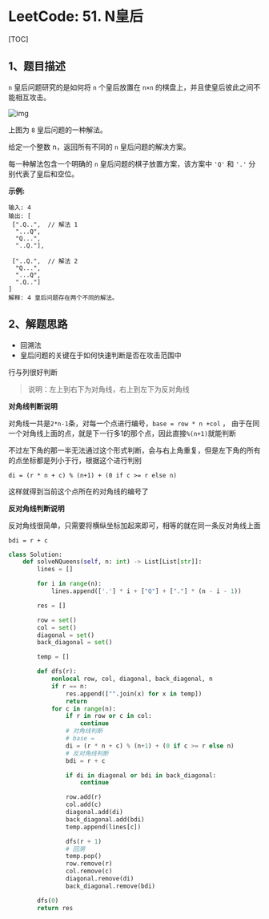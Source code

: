 # LeetCode: 51. N皇后

[TOC]

## 1、题目描述

`n` 皇后问题研究的是如何将 `n` 个皇后放置在 `n×n` 的棋盘上，并且使皇后彼此之间不能相互攻击。

![img](http://px3chmx10.bkt.clouddn.com/notebook/2019-09-03-020654.png)

上图为 `8` 皇后问题的一种解法。

给定一个整数 n，返回所有不同的 `n` 皇后问题的解决方案。

每一种解法包含一个明确的 `n` 皇后问题的棋子放置方案，该方案中 `'Q'` 和 `'.'` 分别代表了皇后和空位。

**示例:**

```
输入: 4
输出: [
 [".Q..",  // 解法 1
  "...Q",
  "Q...",
  "..Q."],

 ["..Q.",  // 解法 2
  "Q...",
  "...Q",
  ".Q.."]
]
解释: 4 皇后问题存在两个不同的解法。
```



## 2、解题思路

- 回溯法
- 皇后问题的关键在于如何快速判断是否在攻击范围中

行与列很好判断

> 说明：左上到右下为对角线，右上到左下为反对角线



**对角线判断说明**

对角线一共是`2*n-1`条，对每一个点进行编号，`base = row * n +col` ， 由于在同一个对角线上面的点，就是下一行多1的那个点，因此直接`%(n+1)`就能判断

不过左下角的那一半无法通过这个形式判断，会与右上角重复，但是左下角的所有的点坐标都是列小于行，根据这个进行判别

```
di = (r * n + c) % (n+1) + (0 if c >= r else n)
```

这样就得到当前这个点所在的对角线的编号了

**反对角线判断说明**

反对角线很简单，只需要将横纵坐标加起来即可，相等的就在同一条反对角线上面

```
bdi = r + c
```





```python
class Solution:
    def solveNQueens(self, n: int) -> List[List[str]]:
        lines = []

        for i in range(n):
            lines.append(['.'] * i + ["Q"] + ["."] * (n - i - 1))

        res = []

        row = set()
        col = set()
        diagonal = set()
        back_diagonal = set()

        temp = []

        def dfs(r):
            nonlocal row, col, diagonal, back_diagonal, n
            if r == n:
                res.append(["".join(x) for x in temp])
                return
            for c in range(n):
                if r in row or c in col:
                    continue
                # 对角线判断
                # base =
                di = (r * n + c) % (n+1) + (0 if c >= r else n)
                # 反对角线判断
                bdi = r + c

                if di in diagonal or bdi in back_diagonal:
                    continue

                row.add(r)
                col.add(c)
                diagonal.add(di)
                back_diagonal.add(bdi)
                temp.append(lines[c])

                dfs(r + 1)
                # 回溯
                temp.pop()
                row.remove(r)
                col.remove(c)
                diagonal.remove(di)
                back_diagonal.remove(bdi)

        dfs(0)
        return res
```

